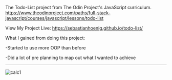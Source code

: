 The Todo-List project from The Odin Project's JavaScript curriculum. https://www.theodinproject.com/paths/full-stack-javascript/courses/javascript/lessons/todo-list

View My Project Live: https://sebastianhoenig.github.io/todo-list/

What I gained from doing this project:

-Started to use more OOP than before

-Did a lot of pre planning to map out what I wanted to achieve

---

![calc1](https://user-images.githubusercontent.com/90109108/149431098-c3a1c4ff-437b-4e43-9c91-ea788234a7f1.gif)
